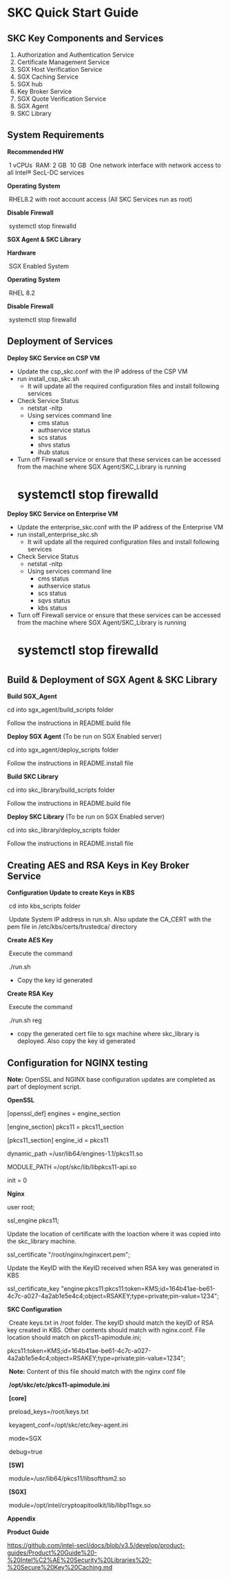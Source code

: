# SKC Quick Start Guide

## SKC Key Components and Services

1. Authorization and Authentication Service
2. Certificate Management Service
3. SGX Host Verification Service
4. SGX Caching Service
5. SGX hub
6. Key Broker Service
7. SGX Quote Verification Service
8. SGX Agent
9. SKC Library

## System Requirements

**Recommended HW**

​	1 vCPUs 
​	RAM: 2 GB 
​	10 GB 
​	One network interface with network access to all Intel® SecL-DC services 

**Operating System**

​	RHEL8.2 with root account access (All SKC Services run as root)

**Disable Firewall**

​	systemctl stop firewalld

**SGX Agent & SKC Library**

**Hardware**

​	SGX Enabled System

**Operating System**

​	RHEL 8.2

**Disable Firewall**

​	systemctl stop firewalld


## Deployment of Services

**Deploy SKC Service on CSP VM**

- Update the csp_skc.conf with the IP address of the CSP VM
- run install_csp_skc.sh
  - It will update all the required configuration files and install following services
- Check Service Status
  - netstat -nltp
  - Using services command line
    - cms status
    - authservice status
    - scs status
    - shvs status
    - ihub status
- Turn off Firewall service or ensure that these services can be accessed from the machine where SGX Agent/SKC_Library is running
   # systemctl stop firewalld


**Deploy SKC Service on Enterprise VM**

- Update the enterprise_skc.conf with the IP address of the Enterprise VM
- run install_enterprise_skc.sh
  - It will update all the required configuration files and install following services
- Check Service Status
  - netstat -nltp
  - Using services command line
    - cms status
    - authservice status
    - scs status
    - sqvs status
    - kbs status
- Turn off Firewall service or ensure that these services can be accessed from the machine where SGX Agent/SKC_Library is running
   # systemctl stop firewalld

#
## Build & Deployment of SGX Agent & SKC Library

**Build SGX_Agent**

cd into sgx_agent/build_scripts folder

Follow the instructions in README.build file


**Deploy SGX Agent** (To be run on SGX Enabled server)

cd into sgx_agent/deploy_scripts folder

Follow the instructions in README.install file


**Build SKC Library**

cd into skc_library/build_scripts folder

Follow the instructions in README.build file


**Deploy SKC Library** (To be run on SGX Enabled server)

cd into skc_library/deploy_scripts folder

Follow the instructions in README.install file


## Creating AES and RSA Keys in Key Broker Service

**Configuration Update to create Keys in KBS**

​	cd into kbs_scripts folder

​	Update System IP address in run.sh. Also update the CA_CERT with the pem file in /etc/kbs/certs/trustedca/ directory

**Create AES Key**

​	Execute the command

​	./run.sh
- Copy the key id generated

**Create RSA Key**

​	Execute the command

​	./run.sh reg

- copy the generated cert file to sgx machine where skc_library is deployed. Also copy the key id generated

## Configuration for NGINX testing

**Note:** OpenSSL and NGINX base configuration updates are completed as part of deployment script.

**OpenSSL**

[openssl_def]
engines = engine_section

[engine_section]
pkcs11 = pkcs11_section

[pkcs11_section]
engine_id = pkcs11

dynamic_path =/usr/lib64/engines-1.1/pkcs11.so

MODULE_PATH =/opt/skc/lib/libpkcs11-api.so

init = 0

**Nginx**

user root;

ssl_engine pkcs11;

Update the location of certificate with the loaction where it was copied into the skc_library machine. 

ssl_certificate "/root/nginx/nginxcert.pem"; 

Update the KeyID with the KeyID received when RSA key was generated in KBS

ssl_certificate_key "engine:pkcs11:pkcs11:token=KMS;id=164b41ae-be61-4c7c-a027-4a2ab1e5e4c4;object=RSAKEY;type=private;pin-value=1234";

**SKC Configuration**

​ Create keys.txt in /root folder. The keyID should match the keyID of RSA key created in KBS. Other contents should match with nginx.conf. File location should match on pkcs11-apimodule.ini;

​	pkcs11:token=KMS;id=164b41ae-be61-4c7c-a027-4a2ab1e5e4c4;object=RSAKEY;type=private;pin-value=1234";

​	**Note:** Content of this file should match with the nginx conf file

​	**/opt/skc/etc/pkcs11-apimodule.ini**

​	**[core]**

​	preload_keys=/root/keys.txt

​	keyagent_conf=/opt/skc/etc/key-agent.ini

​	mode=SGX

​	debug=true

​	**[SW]**

​	module=/usr/lib64/pkcs11/libsofthsm2.so

​	**[SGX]**

​	module=/opt/intel/cryptoapitoolkit/lib/libp11sgx.so


**Appendix**

**Product Guide**

https://github.com/intel-secl/docs/blob/v3.5/develop/product-guides/Product%20Guide%20-%20Intel%C2%AE%20Security%20Libraries%20-%20Secure%20Key%20Caching.md
